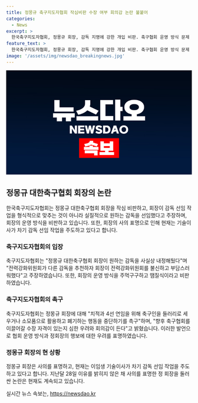 ```yaml
---
title: 정몽규 축구지도자협회 작심비판 수장 여부 회의감 논란 불붙어
categories:
  - News
excerpt: >
  한국축구지도자협회, 정몽규 회장, 감독 지명에 강한 개입 비판. 축구협회 운영 방식 문제 제기. 지난 2월부터 이끌던 대표팀 감독 선임 작업 후 사의 표명. 내국인 감독 여부 논란으로 사퇴하며 추가 사퇴도 이어져. 현재는 이임생 기술이사가 차기 사령탑 선임 작업 주도. 축구계 관심 집중.
feature_text: >
  한국축구지도자협회, 정몽규 회장, 감독 지명에 강한 개입 비판. 축구협회 운영 방식 문제 제기. 지난 2월부터 이끌던 대표팀 감독 선임 작업 후 사의 표명. 내국인 감독 여부 논란으로 사퇴하며 추가 사퇴도 이어져. 현재는 이임생 기술이사가 차기 사령탑 선임 작업 주도. 축구계 관심 집중.
image: '/assets/img/newsdao_breakingnews.jpg'
---
```


<p><img src="/assets/img/newsdao_breakingnews.jpg" alt="cryptoinkorea 속보" /></p>

<h2 data-ke-size="size26">정몽규 대한축구협회 회장의 논란</h2>

<p data-ke-size="size16">한국축구지도자협회는 정몽규 대한축구협회 회장을 작심 비판하고, 회장이 감독 선임 작업을 형식적으로 맞추는 것이 아니라 실질적으로 원하는 감독을 선임했다고 주장하며, 회장의 운영 방식을 비판하고 있습니다. 또한, 회장의 사의 표명으로 인해 현재는 기술이사가 차기 감독 선임 작업을 주도하고 있다고 합니다.</p>

<h3>축구지도자협회의 입장</h3>

<p data-ke-size="size16">축구지도자협회는 "정몽규 대한축구협회 회장이 원하는 감독을 사실상 내정해뒀다"며 "전력강화위원회가 다른 감독을 추천하자 회장이 전력강화위원회를 불신하고 부담스러워했다"고 주장하였습니다. 또한, 회장의 운영 방식을 주먹구구하고 땜질식이라고 비판하였습니다.</p>

<h3>축구지도자협회의 촉구</h3>

<p data-ke-size="size16">축구지도자협회는 정몽규 회장에 대해 "치적과 4선 연임을 위해 축구인을 들러리로 세우거나 소모품으로 활용하고 폐기하는 행동을 중단하기를 촉구"하며, "향후 축구협회를 이끌어갈 수장 자격이 있는지 심한 우려와 회의감이 든다"고 밝혔습니다. 이러한 발언으로 협회 운영 방식과 정회장의 행보에 대한 우려를 표명하였습니다.</p>

<h3>정몽규 회장의 현 상황</h3>

<p data-ke-size="size16">정몽규 회장은 사의를 표명하고, 현재는 이임생 기술이사가 차기 감독 선임 작업을 주도하고 있다고 합니다. 지난달 28일 이유를 밝히지 않은 채 사의를 표명한 정 회장을 둘러싼 논란은 현재도 계속되고 있습니다.</p>
실시간 뉴스 속보는, <a href="https://newsdao.kr" rel="dofollow">https://newsdao.kr</a>


